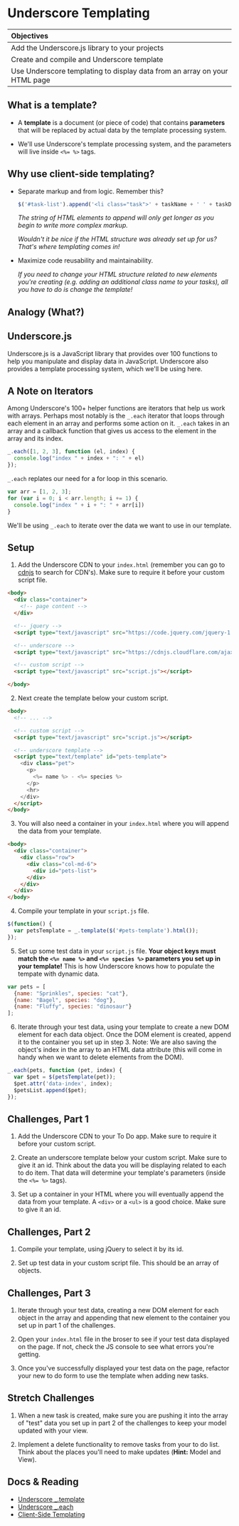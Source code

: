 # Underscore Templating
| Objectives |
| :--- |
| Add the Underscore.js library to your projects |
| Create and compile and Underscore template |
| Use Underscore templating to display data from an array on your HTML page |

## What is a template?

* A **template** is a document (or piece of code) that contains **parameters** that will be replaced by actual data by the template processing system.

* We'll use Underscore's template processing system, and the parameters will live inside `<%= %>` tags.

## Why use client-side templating?

* Separate markup and from logic. Remember this?

  ```js
  $('#task-list').append('<li class="task">' + taskName + ' ' + taskDesc + '</li>')
  ```

  *The string of HTML elements to append will only get longer as you begin to write more complex markup.*

  *Wouldn't it be nice if the HTML structure was already set up for us? That's where templating comes in!*

* Maximize code reusability and maintainability.

  *If you need to change your HTML structure related to new elements you're creating (e.g. adding an additional class name to your tasks), all you have to do is change the template!*

## Analogy (What?)

## Underscore.js

Underscore.js is a JavaScript library that provides over 100 functions to help you manipulate and display data in JavaScript. Underscore also provides a template processing system, which we'll be using here.

## A Note on Iterators

Among Underscore's 100+ helper functions are iterators that help us work with arrays. Perhaps most notably is the `_.each` iterator that loops through each element in an array and performs some action on it. `_.each` takes in an array and a callback function that gives us access to the element in the array and its index.

```js
_.each([1, 2, 3], function (el, index) {
  console.log("index " + index + ": " + el)
});
```

`_.each` replates our need for a for loop in this scenario.

```js
var arr = [1, 2, 3];
for (var i = 0; i < arr.length; i += 1) {
  console.log("index " + i + ": " + arr[i])
}
```

We'll be using `_.each` to iterate over the data we want to use in our template.

## Setup

1. Add the Underscore CDN to your `index.html` (remember you can go to <a href="https://cdnjs.com" target="_blank">cdnjs</a> to search for CDN's). Make sure to require it before your custom script file.

  ```html
  <body>
    <div class="container">
      <!-- page content -->
    </div>

    <!-- jquery -->
    <script type="text/javascript" src="https://code.jquery.com/jquery-1.11.3.min.js"></script>

    <!-- underscore -->
    <script type="text/javascript" src="https://cdnjs.cloudflare.com/ajax/libs/underscore.js/1.8.3/underscore-min.js"></script>

    <!-- custom script -->
    <script type="text/javascript" src="script.js"></script>

  </body>
  ```

2. Next create the template below your custom script.

  ```html
  <body>
    <!-- ... -->

    <!-- custom script -->
    <script type="text/javascript" src="script.js"></script>

    <!-- underscore template -->
    <script type="text/template" id="pets-template">
      <div class="pet">
        <p>
          <%= name %> - <%= species %>
        </p>
        <hr>
      </div>
    </script>
  </body>
  ```

3. You will also need a container in your `index.html` where you will append the data from your template.

  ```html
  <body>
    <div class="container">
      <div class="row">
        <div class="col-md-6">
          <div id="pets-list">
        </div>
      </div>
    </div>
  </body>
  ```

4. Compile your template in your `script.js` file.

  ```js
  $(function() {
    var petsTemplate = _.template($('#pets-template').html());
  });
  ```

5. Set up some test data in your `script.js` file. **Your object keys must match the `<%= name %>` and `<%= species %>` parameters you set up in your template!** This is how Underscore knows how to populate the tempate with dynamic data.

  ```js
  var pets = [
    {name: "Sprinkles", species: "cat"},
    {name: "Bagel", species: "dog"},
    {name: "Fluffy", species: "dinosaur"}
  ];
  ```

6. Iterate through your test data, using your template to create a new DOM element for each data object. Once the DOM element is created, append it to the container you set up in step 3. Note: We are also saving the object's index in the array to an HTML data attribute (this will come in handy when we want to delete elements from the DOM).

  ```js
  _.each(pets, function (pet, index) {
    var $pet = $(petsTemplate(pet));
    $pet.attr('data-index', index);
    $petsList.append($pet);
  });
  ```

## Challenges, Part 1

1. Add the Underscore CDN to your To Do app. Make sure to require it before your custom script.

2. Create an underscore template below your custom script. Make sure to give it an id. Think about the data you will be displaying related to each to do item. That data will determine your template's parameters (inside the `<%= %>` tags).

3. Set up a container in your HTML where you will eventually append the data from your template. A `<div>` or a `<ul>` is a good choice. Make sure to give it an id.

## Challenges, Part 2

1. Compile your template, using jQuery to select it by its id.

2. Set up test data in your custom script file. This should be an array of objects.

## Challenges, Part 3

1. Iterate through your test data, creating a new DOM element for each object in the array and appending that new element to the container you set up in part 1 of the challenges.

2. Open your `index.html` file in the broser to see if your test data displayed on the page. If not, check the JS console to see what errors you're getting.

3. Once you've successfully displayed your test data on the page, refactor your new to do form to use the template when adding new tasks.

## Stretch Challenges

1. When a new task is created, make sure you are pushing it into the array of "test" data you set up in part 2 of the challenges to keep your model updated with your view.

2. Implement a delete functionality to remove tasks from your to do list. Think about the places you'll need to make updates (**Hint:** Model and View).

## Docs & Reading

* <a href="http://underscorejs.org/#template" target="_blank">Underscore _.template</a>
* <a href="http://underscorejs.org/#each" target="_blank">Underscore _.each</a>
* <a href="http://www.smashingmagazine.com/2012/12/05/client-side-templating" target="_blank">Client-Side Templating</a>
